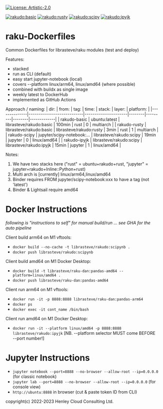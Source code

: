 [![License: Artistic-2.0](https://img.shields.io/badge/License-Artistic%202.0-0298c3.svg)](https://opensource.org/licenses/Artistic-2.0)

[![rakudo:basic](https://github.com/librasteve/raku-Dockerfiles/actions/workflows/basic-ma-weekly.yaml/badge.svg)](https://github.com/librasteve/raku-Dockerfiles/actions/workflows/basic-ma-weekly.yaml)
[![rakudo:rusty](https://github.com/librasteve/raku-Dockerfiles/actions/workflows/rusty-ma-weekly.yaml/badge.svg)](https://github.com/librasteve/raku-Dockerfiles/actions/workflows/rusty-ma-weekly.yaml)
[![rakudo:scipy](https://github.com/librasteve/raku-Dockerfiles/actions/workflows/scipy-weekly.yaml/badge.svg)](https://github.com/librasteve/raku-Dockerfiles/actions/workflows/scipy-weekly.yaml)
[![rakudo:ipyjk](https://github.com/librasteve/raku-Dockerfiles/actions/workflows/ipyjk-weekly.yaml/badge.svg)](https://github.com/librasteve/raku-Dockerfiles/actions/workflows/ipyjk-weekly.yaml)

# raku-Dockerfiles
Common Dockerfiles for librasteve/raku modules (test and deploy)

Features:
* stacked
* run as CLI (default)
* easy start jupyter-notebook (local)
* covers --platform linux/arm64, linux/amd64 (where possible)
* combined with buildx as single image
* weekly latest to DockerHub
* implemented as GitHub Actions

Approach / naming:
| dir:         | from:                      | tag:                 | time:  | stack:  | layer: | platform:   |
|--------------|----------------------------|----------------------|--------|---------|--------|-------------|
| rakudo-basic | ubuntu:latest              | librasteve/rakudo:basic | 100min | rust    |    0   |  multiarch  |
| rakudo-rusty | librasteve/rakudo:basic       | librasteve/rakudo:rusty |   3min | rust    |    1   |  multiarch  |
| rakudo-scipy | jupyter/scipy-notebook:... | librasteve/rakudo:scipy |  19min | jupyter |    0   | linux/amd64 |
| rakudo-ipyjk | librasteve/rakudo:scipy       | librasteve/rakudo:ipyjk |  15min | jupyter |    1   | linux/amd64 |

Notes:
1. We have two stacks here ("rust" = ubuntu+rakudo+rust, "jupyter" = jupyter+rakudo+Inline::Python+rust)
2. Multi arch is [currently] linux/arm64,linux/amd64
3. Binder requires FROM jupyter/scipy-notebook:xxx to have a tag (not 'latest')
4. Binder & Lightsail require amd64

# Docker Instructions

_following is "instructions to self" for manual build/run ... see GHA for the auto pipeline_

Client build arm64 on M1 vftools:

* ```docker build --no-cache -t librasteve/rakudo:scipynb .```
* ```docker push librasteve/rakudo:scipynb```

Client build amd64 on M1 Docker Desktop:

* ```docker build -t librasteve/raku-dan:pandas-amd64 --platform=linux/amd64 .```
* ```docker push librasteve/raku-dan:pandas-amd64```

Client run arm64 on M1 vftools:

* ```docker run -it -p 8888:8888 librasteve/raku-dan:pandas-arm64```
* ```docker ps```
* ```docker exec -it cont_name /bin/bash```

Client run amd64 on M1 Docker Desktop:

* ```docker run -it --platform linux/amd64 -p 8888:8888 librasteve/rakudo:ipyjk```
[NB. --platform selector MUST come BEFORE --port number!]

# Jupyter Instructions

* ```jupyter notebook --port=8888 --no-browser --allow-root --ip=0.0.0.0``` (for classic notebook)
* ```jupyter lab --port=8888 --no-browser --allow-root --ip=0.0.0.0``` (for console view)
* ```http://ubuntu:8888``` in browser (cut & paste token ID from CLI)

copyright(c) 2022-2023 Henley Cloud Consulting Ltd.

